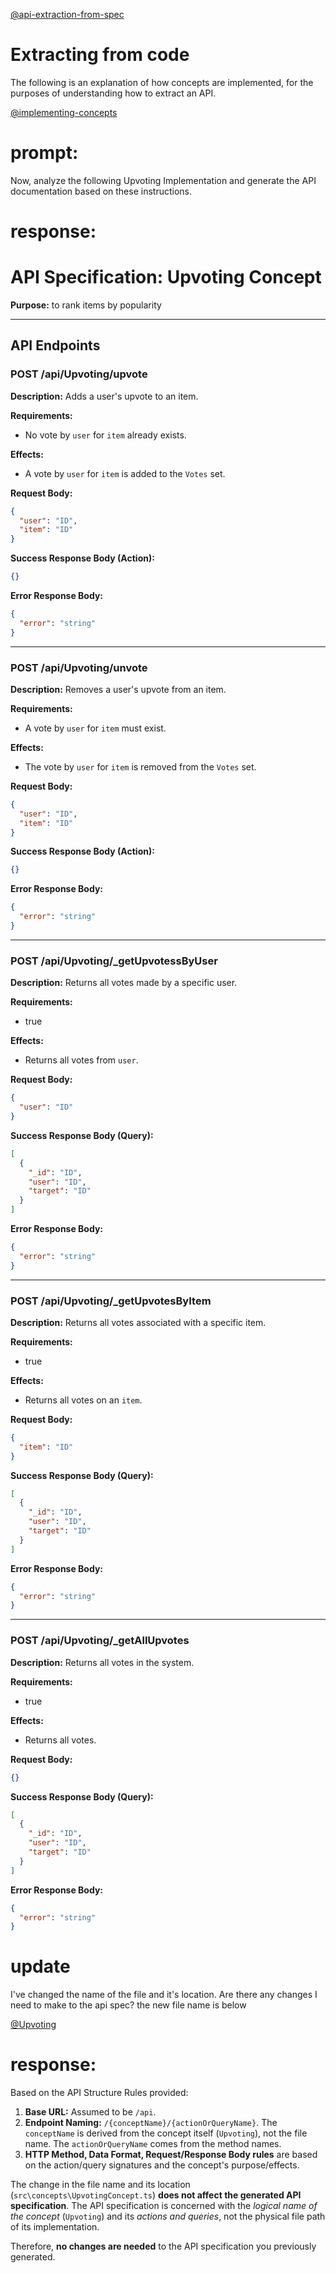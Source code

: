 [@api-extraction-from-spec](api-extraction-from-spec.md)

# Extracting from code

The following is an explanation of how concepts are implemented, for the purposes of understanding how to extract an API.

[@implementing-concepts](../background/implementing-concepts.md)

# prompt:

Now, analyze the following Upvoting Implementation and generate the API documentation based on these instructions.

<!-- [@Upvoting](../../src/concepts/skrib/Upvoting.ts) -->

# response:

# API Specification: Upvoting Concept

**Purpose:** to rank items by popularity

---

## API Endpoints

### POST /api/Upvoting/upvote

**Description:** Adds a user's upvote to an item.

**Requirements:**
- No vote by `user` for `item` already exists.

**Effects:**
- A vote by `user` for `item` is added to the `Votes` set.

**Request Body:**
```json
{
  "user": "ID",
  "item": "ID"
}
```

**Success Response Body (Action):**
```json
{}
```

**Error Response Body:**
```json
{
  "error": "string"
}
```

---

### POST /api/Upvoting/unvote

**Description:** Removes a user's upvote from an item.

**Requirements:**
- A vote by `user` for `item` must exist.

**Effects:**
- The vote by `user` for `item` is removed from the `Votes` set.

**Request Body:**
```json
{
  "user": "ID",
  "item": "ID"
}
```

**Success Response Body (Action):**
```json
{}
```

**Error Response Body:**
```json
{
  "error": "string"
}
```

---

### POST /api/Upvoting/_getUpvotessByUser

**Description:** Returns all votes made by a specific user.

**Requirements:**
- true

**Effects:**
- Returns all votes from `user`.

**Request Body:**
```json
{
  "user": "ID"
}
```

**Success Response Body (Query):**
```json
[
  {
    "_id": "ID",
    "user": "ID",
    "target": "ID"
  }
]
```

**Error Response Body:**
```json
{
  "error": "string"
}
```

---

### POST /api/Upvoting/_getUpvotesByItem

**Description:** Returns all votes associated with a specific item.

**Requirements:**
- true

**Effects:**
- Returns all votes on an `item`.

**Request Body:**
```json
{
  "item": "ID"
}
```

**Success Response Body (Query):**
```json
[
  {
    "_id": "ID",
    "user": "ID",
    "target": "ID"
  }
]
```

**Error Response Body:**

```json
{
  "error": "string"
}
```

---

### POST /api/Upvoting/_getAllUpvotes

**Description:** Returns all votes in the system.

**Requirements:**
- true

**Effects:**
- Returns all votes.

**Request Body:**
```json
{}
```

**Success Response Body (Query):**
```json
[
  {
    "_id": "ID",
    "user": "ID",
    "target": "ID"
  }
]
```

**Error Response Body:**

```json
{
  "error": "string"
}
```

# update
I've changed the name of the file and it's location. Are there any changes I need to make to the api spec? the new file name is below

[@Upvoting](../../src/concepts/UpvotingConcept.ts)

# response:

Based on the API Structure Rules provided:

1.  **Base URL:** Assumed to be `/api`.
2.  **Endpoint Naming:** `/{conceptName}/{actionOrQueryName}`. The `conceptName` is derived from the concept itself (`Upvoting`), not the file name. The `actionOrQueryName` comes from the method names.
3.  **HTTP Method, Data Format, Request/Response Body rules** are based on the action/query signatures and the concept's purpose/effects.

The change in the file name and its location (`src\concepts\UpvotingConcept.ts`) **does not affect the generated API specification**. The API specification is concerned with the *logical name of the concept* (`Upvoting`) and its *actions and queries*, not the physical file path of its implementation.

Therefore, **no changes are needed** to the API specification you previously generated.
